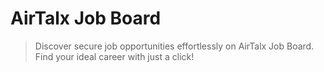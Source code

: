 # AirTalx Job Board

> Discover secure job opportunities effortlessly on AirTalx Job Board. Find your ideal career with just a click!
